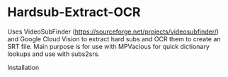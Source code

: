 # Hardsub-Extract-OCR
Uses VideoSubFinder (https://sourceforge.net/projects/videosubfinder/) and Google Cloud Vision to extract hard subs and OCR them to create an SRT file. Main purpose is for use with MPVacious for quick dictionary lookups and use with subs2srs.

Installation
